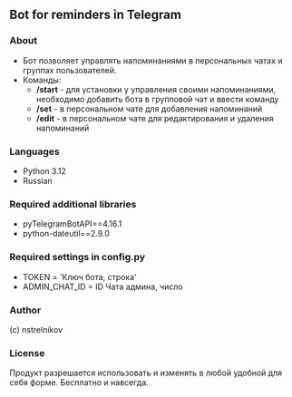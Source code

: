 ## Bot for reminders in Telegram

### About 
- Бот позволяет управлять напоминаниями в персональных чатах
и группах пользователей.
- Команды:
  - **/start** - для установки у управления своими напоминаниями, необходимо добавить бота в групповой чат и ввести команду
  - **/set** - в персональном чате для добавления напоминаний    
  - **/edit** - в персональном чате для редактирования и удаления напоминаний
  
### Languages
- Python 3.12
- Russian

### Required additional libraries
- pyTelegramBotAPI==4.16.1
- python-dateutil==2.9.0

### Required settings in config.py
- TOKEN = 'Ключ бота, строка'
- ADMIN_CHAT_ID = ID Чата админа, число

### Author
(с) nstrelnikov

### License
Продукт разрешается использовать и изменять в любой удобной для себя форме.
Бесплатно и навсегда.